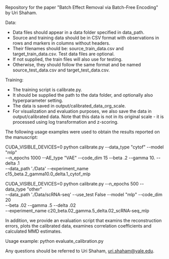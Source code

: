 

Repository for the paper "Batch Effect Removal via Batch-Free Encoding" by Uri Shaham.

Data:
* Data files should appear in a data folder specified in data_path.
* Source and training data should be in CSV format with observations in rows and markers in columns without headers. 
* Their filenames should be: source_train_data.csv and target_train_data.csv. Test data files are optional. 
* If not supplied, the train files will also use for testing. 
* Otherwise, they should follow the same format and be named source_test_data.csv and target_test_data.csv.

Training:
* The training script is calibrate.py. 
* It should be supplied the path to the data folder, and optionally also hyperparameter setting.
* The data is saved in output/calibrated_data_org_scale.
* For visualization and evaluation purposes, we also save the data in output/calibrated data. Note that this data is not in its original scale - it is processed using log transformation and z-scoring.


The following usage examples were used to obtain the results reported on the manuscript:

CUDA_VISIBLE_DEVICES=0 python calibrate.py --data_type "cytof" --model "mlp" \
--n_epochs 1000 --AE_type "VAE" --code_dim 15 --beta .2 --gamma 10. --delta .1 \
--data_path './Data'  --experiment_name c15_beta.2_gamma10.0_delta.1_cytof_mlp

CUDA_VISIBLE_DEVICES=0 python calibrate.py --n_epochs 500 --data_type "other" \
--data_path './Data/scRNA-seq' --use_test False --model "mlp" --code_dim 20 \
--beta .02 --gamma .5 --delta .02 \
--experiment_name c20_beta.02_gamma.5_delta.02_scRNA-seq_mlp



In addition, we provide an evaluation script that examins the reconstruction errors, plots the calibrated data, examines correlation coefficients and calculated MMD estimates.

Usage example:
python evaluate_calibration.py



Any questions should be referred to Uri Shaham, uri.shaham@yale.edu.
